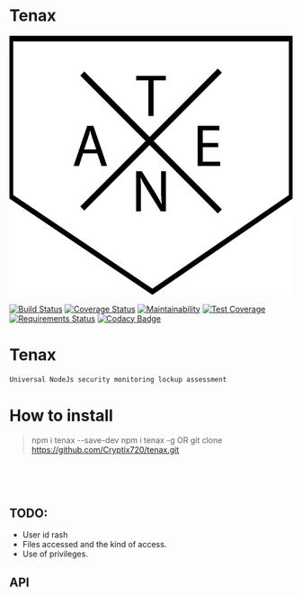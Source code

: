 

# Tenax
![Image of tenax](https://github.com/Cryptix720/tenax/blob/master/tenax.png)

[![Build Status](https://travis-ci.org/Cryptix720/tenax.svg?branch=master)](https://travis-ci.org/Cryptix720/tenax)
[![Coverage Status](https://coveralls.io/repos/github/Cryptix720/tenax/badge.svg?branch=master)](https://coveralls.io/github/Cryptix720/tenax?branch=master)
[![Maintainability](https://api.codeclimate.com/v1/badges/7638fd1fa63346746c20/maintainability)](https://codeclimate.com/github/Cryptix720/tenax/maintainability)
[![Test Coverage](https://api.codeclimate.com/v1/badges/7638fd1fa63346746c20/test_coverage)](https://codeclimate.com/github/Cryptix720/tenax/test_coverage)
[![Requirements Status](https://requires.io/github/Cryptix720/tenax/requirements.svg?branch=master)](https://requires.io/github/Cryptix720/tenax/requirements/?branch=master)
[![Codacy Badge](https://api.codacy.com/project/badge/Grade/174a1c6956e74d36a3f1c4a0c9498b0a)](https://www.codacy.com/app/Cryptix720/tenax?utm_source=github.com&amp;utm_medium=referral&amp;utm_content=Cryptix720/tenax&amp;utm_campaign=Badge_Grade)

# Tenax
````
Universal NodeJs security monitoring lockup assessment

````
# How to install

> npm i tenax --save-dev
> npm i tenax -g 
> OR
> git clone https://github.com/Cryptix720/tenax.git

````




````
## TODO:
* User id rash
* Files accessed and the kind of access.
* Use of privileges.


## API

